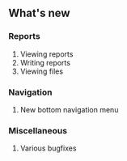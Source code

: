 ## What's new

### Reports
1. Viewing reports
1. Writing reports
1. Viewing files

### Navigation
1. New bottom navigation menu

### Miscellaneous
1. Various bugfixes